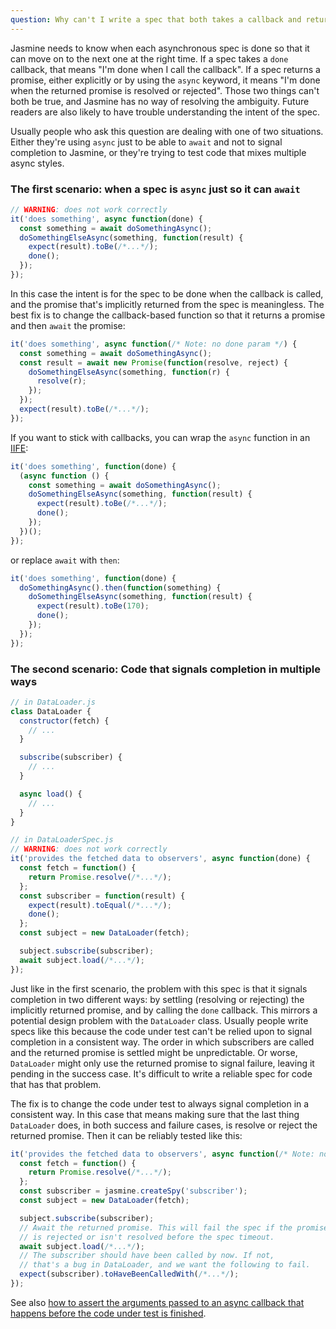```yaml
---
question: Why can't I write a spec that both takes a callback and returns a promise (or is an async function)? What should I do instead?
---
```


Jasmine needs to know when each asynchronous spec is done so that it can move
on to the next one at the right time. If a spec takes a `done` callback, that
means "I'm done when I call the callback". If a spec returns a promise, either
explicitly or by using the `async` keyword, it means "I'm done when the
returned promise is resolved or rejected". Those two things can't both be
true, and Jasmine has no way of resolving the ambiguity. Future readers are
also likely to have trouble understanding the intent of the spec.

Usually people who ask this question are dealing with one of two situations.
Either they're using `async` just to be able to `await` and not to signal
completion to Jasmine, or they're trying to test code that mixes multiple 
async styles.

### The first scenario: when a spec is `async` just so it can `await`

```javascript
// WARNING: does not work correctly
it('does something', async function(done) {
  const something = await doSomethingAsync();
  doSomethingElseAsync(something, function(result) {
    expect(result).toBe(/*...*/);
    done();
  });
});
```

In this case the intent is for the spec to be done when the callback is called,
and the promise that's implicitly returned from the spec is meaningless. The
best fix is to change the callback-based function so that it returns a promise
and then `await` the promise:

```javascript
it('does something', async function(/* Note: no done param */) {
  const something = await doSomethingAsync();
  const result = await new Promise(function(resolve, reject) {
    doSomethingElseAsync(something, function(r) {
      resolve(r);
    });
  });
  expect(result).toBe(/*...*/);
});
```

If you want to stick with callbacks, you can wrap the `async` function in
an [IIFE](https://developer.mozilla.org/en-US/docs/Glossary/IIFE):

```javascript
it('does something', function(done) {
  (async function () {
    const something = await doSomethingAsync();
    doSomethingElseAsync(something, function(result) {
      expect(result).toBe(/*...*/);
      done();
    });
  })();
});
```

or replace `await` with `then`:
```javascript
it('does something', function(done) {
  doSomethingAsync().then(function(something) {
    doSomethingElseAsync(something, function(result) {
      expect(result).toBe(170);
      done();
    });
  });
});
```



### The second scenario: Code that signals completion in multiple ways

```javascript
// in DataLoader.js
class DataLoader {
  constructor(fetch) {
    // ...
  }

  subscribe(subscriber) {
    // ...
  }

  async load() {
    // ...
  }
}

// in DataLoaderSpec.js
// WARNING: does not work correctly
it('provides the fetched data to observers', async function(done) {
  const fetch = function() {
    return Promise.resolve(/*...*/);
  };
  const subscriber = function(result) {
    expect(result).toEqual(/*...*/);
    done();
  };
  const subject = new DataLoader(fetch);

  subject.subscribe(subscriber);
  await subject.load(/*...*/);
});
```

Just like in the first scenario, the problem with this spec is that it signals
completion in two different ways: by settling (resolving or rejecting) the
implicitly returned promise, and by calling the `done` callback. This mirrors
a potential design problem with the `DataLoader` class. Usually people write
specs like this because the code under test can't be relied upon to signal
completion in a consistent way. The order in which subscribers are called and
the returned promise is settled might be unpredictable. Or worse, `DataLoader`
might only use the returned promise to signal failure, leaving it pending in
the success case. It's difficult to write a reliable spec for code that has
that problem.

The fix is to change the code under test to always signal completion in a
consistent way. In this case that means making sure that the last thing
`DataLoader` does, in both success and failure cases, is resolve or reject the
returned promise. Then it can be reliably tested like this:

```javascript
it('provides the fetched data to observers', async function(/* Note: no done param */) {
  const fetch = function() {
    return Promise.resolve(/*...*/);
  };
  const subscriber = jasmine.createSpy('subscriber');
  const subject = new DataLoader(fetch);

  subject.subscribe(subscriber);
  // Await the returned promise. This will fail the spec if the promise
  // is rejected or isn't resolved before the spec timeout.
  await subject.load(/*...*/);
  // The subscriber should have been called by now. If not,
  // that's a bug in DataLoader, and we want the following to fail.
  expect(subscriber).toHaveBeenCalledWith(/*...*/);
});
```

See also [how to assert the arguments passed to an async callback that happens before the code under test is finished](#callback-assertions).
